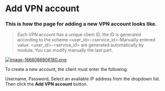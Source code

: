 # Add VPN account

### This is how the page for adding a new VPN account looks like.

>Each VPN account has a unique client ID, the ID is generated according to the scheme &lt;user\_id&gt;-&lt;service\_id&gt;-Manually entered value. &lt;user\_id&gt;-&lt;service\_id&gt; are generated automatically by module. You can modify manually the last part.

[![image-1666086906180.png](https://doc.puq.info/uploads/images/gallery/2022-10/scaled-1680-/image-1666086906180.png)](https://doc.puq.info/uploads/images/gallery/2022-10/image-1666086906180.png)

To create a new account, the client must enter the following.

Username, Password, Select an available IP address from the dropdown list. Then click the **Add VPN account** button.
